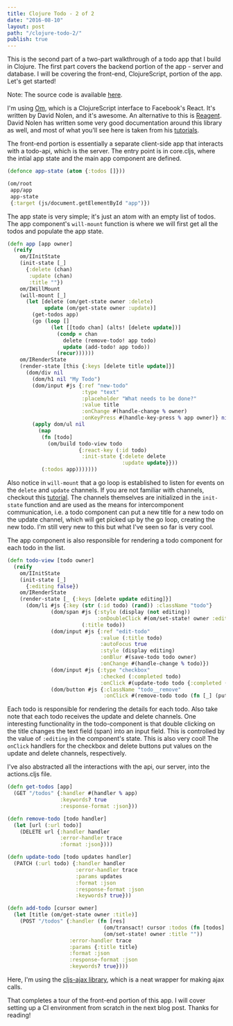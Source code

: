 ```yaml
---
title: Clojure Todo - 2 of 2
date: "2016-08-10"
layout: post
path: "/clojure-todo-2/"
publish: true
---
```


This is the second part of a two-part walkthrough of a todo app that I build in Clojure. The first part covers the backend portion of the app - server and database. I will be covering the front-end, ClojureScript, portion of the app. Let's get started!

Note: The source code is available [here](https://github.com/kprakobkit/todo-clj).

I'm using [Om](https://github.com/omcljs/om), which is a ClojureScript interface to Facebook's React. It's written by David Nolen, and it's awesome. An alternative to this is [Reagent](https://reagent-project.github.io/). David Nolen has written some very good documentation around this library as well, and most of what you'll see here is taken from his [tutorials](https://github.com/omcljs/om/wiki).

The front-end portion is essentially a separate client-side app that interacts with a todo-api, which is the server. The entry point is in core.cljs, where the intial app state and the main app component are defined.

```clojure
(defonce app-state (atom {:todos []}))

(om/root
 app/app
 app-state
 {:target (js/document.getElementById "app")})
```

The app state is very simple; it's just an atom with an empty list of todos. The app component's `will-mount` function is where we will first get all the todos and populate the app state.

```clojure
(defn app [app owner]
  (reify
    om/IInitState
    (init-state [_]
      {:delete (chan)
       :update (chan)
       :title ""})
    om/IWillMount
    (will-mount [_]
      (let [delete (om/get-state owner :delete)
            update (om/get-state owner :update)]
        (get-todos app)
        (go (loop []
              (let [[todo chan] (alts! [delete update])]
                (condp = chan
                  delete (remove-todo! app todo)
                  update (add-todo! app todo))
                (recur))))))
    om/IRenderState
    (render-state [this {:keys [delete title update]}]
      (dom/div nil
        (dom/h1 nil "My Todo")
        (dom/input #js {:ref "new-todo"
                        :type "text"
                        :placeholder "What needs to be done?"
                        :value title
                        :onChange #(handle-change % owner)
                        :onKeyPress #(handle-key-press % app owner)} nil)
        (apply dom/ul nil
          (map
           (fn [todo]
             (om/build todo-view todo
                       {:react-key (:id todo)
                        :init-state {:delete delete
                                     :update update}}))
           (:todos app)))))))
```
Also notice in `will-mount` that a go loop is established to listen for events on the `delete` and `update` channels. If you are not familiar with channels, checkout this [tutorial](https://github.com/omcljs/om/wiki/Basic-Tutorial). The channels themselves are initialized in the `init-state` function and are used as the means for intercomponent communication, i.e. a todo component can put a new title for a new todo on the update channel, which will get picked up by the go loop, creating the new todo. I'm still very new to this but what I've seen so far is very cool.

The app component is also responsible for rendering a todo component for each todo in the list.

```clojure
(defn todo-view [todo owner]
  (reify
    om/IInitState
    (init-state [_]
      {:editing false})
    om/IRenderState
    (render-state [_ {:keys [delete update editing]}]
      (dom/li #js {:key (str (:id todo) (rand)) :className "todo"}
              (dom/span #js {:style (display (not editing))
                             :onDoubleClick #(om/set-state! owner :editing true)}
                        (:title todo))
              (dom/input #js {:ref "edit-todo"
                              :value (:title todo)
                              :autoFocus true
                              :style (display editing)
                              :onBlur #(save-todo todo owner)
                              :onChange #(handle-change % todo)})
              (dom/input #js {:type "checkbox"
                              :checked (:completed todo)
                              :onClick #(update-todo todo {:completed (not (:completed todo))} (fn [updated-todo] (put! update updated-todo)))})
              (dom/button #js {:className "todo__remove"
                               :onClick #(remove-todo todo (fn [_] (put! delete @todo)))} "x")))))
```

Each todo is responsible for rendering the details for each todo. Also take note that each todo receives the update and delete channels. One interesting functionality in the todo-component is that double clicking on the title changes the text field (span) into an input field. This is controlled by the value of `:editing` in the component's state. This is also very cool! The `onClick` handlers for the checkbox and delete buttons put values on the update and delete channels, respectively.

I've also abstracted all the interactions with the api, our server, into the actions.cljs file.

```clojure
(defn get-todos [app]
  (GET "/todos" {:handler #(handler % app)
                 :keywords? true
                 :response-format :json}))

(defn remove-todo [todo handler]
  (let [url (:url todo)]
    (DELETE url {:handler handler
                 :error-handler trace
                 :format :json})))

(defn update-todo [todo updates handler]
  (PATCH (:url todo) {:handler handler
                      :error-handler trace
                      :params updates
                      :format :json
                      :response-format :json
                      :keywords? true}))

(defn add-todo [cursor owner]
  (let [title (om/get-state owner :title)]
    (POST "/todos" {:handler (fn [res]
                               (om/transact! cursor :todos (fn [todos] (conj todos res)))
                               (om/set-state! owner :title ""))
                    :error-handler trace
                    :params {:title title}
                    :format :json
                    :response-format :json
                    :keywords? true})))
```

Here, I'm using the [cljs-ajax library](https://github.com/JulianBirch/cljs-ajax), which is a neat wrapper for making ajax calls.


That completes a tour of the front-end portion of this app. I will cover setting up a CI environment from scratch in the next blog post. Thanks for reading!
